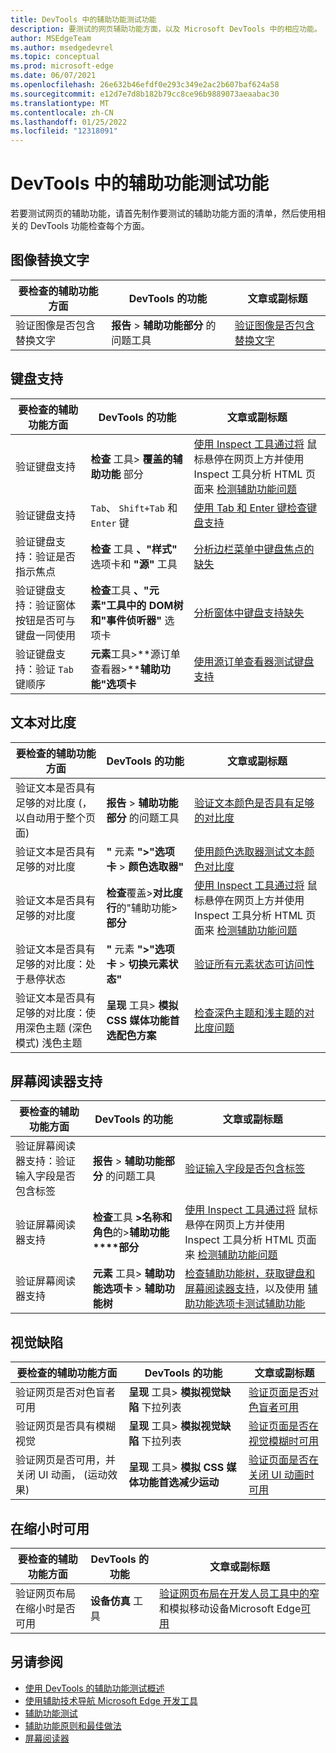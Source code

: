 ```yaml
---
title: DevTools 中的辅助功能测试功能
description: 要测试的网页辅助功能方面，以及 Microsoft DevTools 中的相应功能。
author: MSEdgeTeam
ms.author: msedgedevrel
ms.topic: conceptual
ms.prod: microsoft-edge
ms.date: 06/07/2021
ms.openlocfilehash: 26e632b46efdf0e293c349e2ac2b607baf624a58
ms.sourcegitcommit: e12d7e7d8b182b79cc8ce96b9889073aeaabac30
ms.translationtype: MT
ms.contentlocale: zh-CN
ms.lasthandoff: 01/25/2022
ms.locfileid: "12318091"
---
```

# <a name="accessibility-testing-features-in-devtools"></a>DevTools 中的辅助功能测试功能

若要测试网页的辅助功能，请首先制作要测试的辅助功能方面的清单，然后使用相关的 DevTools 功能检查每个方面。


<!-- ====================================================================== -->
## <a name="alt-text-for-images"></a>图像替换文字

| 要检查的辅助功能方面 | DevTools 的功能 | 文章或副标题 |
|---|---|---|
| 验证图像是否包含替换文字 | **报告** > **辅助功能部分** 的问题工具 | [验证图像是否包含替换文字](test-issues-tool.md#verify-that-images-have-alt-text) |


<!-- ====================================================================== -->
## <a name="keyboard-support"></a>键盘支持

| 要检查的辅助功能方面 | DevTools 的功能 | 文章或副标题 |
|---|---|---|
| 验证键盘支持 | **检查** 工具> **覆盖的辅助功能** 部分 | [使用 Inspect 工具通过将](test-inspect-tool.md) 鼠标悬停在网页上方并使用 Inspect 工具分析 HTML 页面来 [检测辅助功能问题](../css/inspect.md) |
| 验证键盘支持 | `Tab`、 `Shift+Tab` 和 `Enter` 键 | [使用 Tab 和 Enter 键检查键盘支持](test-tab-enter-keys.md) |
| 验证键盘支持：验证是否指示焦点 | **检查** 工具 **、"样式"** 选项卡和 **"源"** 工具 | [分析边栏菜单中键盘焦点的缺失](test-analyze-no-focus-indicator.md) |
| 验证键盘支持：验证窗体按钮是否可与键盘一同使用 | **检查**工具 **、"元素"工具中的 DOM****树和****"事件侦听器"** 选项卡 | [分析窗体中键盘支持缺失](test-analyze-no-keyboard-support.md) |
| 验证键盘支持：验证 `Tab` 键顺序 | **元素**工具>**源订单查看器>****辅助功能"选项卡** | [使用源订单查看器测试键盘支持](test-tab-key-source-order-viewer.md) |


<!-- ====================================================================== -->
## <a name="text-contrast"></a>文本对比度

| 要检查的辅助功能方面 | DevTools 的功能 | 文章或副标题 |
|---|---|---|
| 验证文本是否具有足够的对比度 (，以自动用于整个页面)  | **报告** > **辅助功能部分** 的问题工具 | [验证文本颜色是否具有足够的对比度](test-issues-tool.md#verify-that-text-colors-have-enough-contrast) |
| 验证文本是否具有足够的对比度 | **"** 元素 **">"选项卡** > **颜色选取器"** | [使用颜色选取器测试文本颜色对比度](color-picker.md) |
| 验证文本是否具有足够的对比度 | **检查**覆盖>**对比度行**的"辅助功能>**部分** | [使用 Inspect 工具通过将](test-inspect-tool.md) 鼠标悬停在网页上方并使用 Inspect 工具分析 HTML 页面来 [检测辅助功能问题](../css/inspect.md) |
| 验证文本是否具有足够的对比度：处于悬停状态 | **"** 元素 **">"选项卡** > **切换元素状态"** | [验证所有元素状态可访问性](test-inspect-states.md) |
| 验证文本是否具有足够的对比度：使用深色主题 (深色模式) 浅色主题 | **呈现** 工具> **模拟 CSS 媒体功能首选配色方案** | [检查深色主题和浅主题的对比度问题](test-dark-mode.md) |


<!-- ====================================================================== -->
## <a name="screen-reader-support"></a>屏幕阅读器支持

| 要检查的辅助功能方面 | DevTools 的功能 | 文章或副标题 |
|---|---|---|
| 验证屏幕阅读器支持：验证输入字段是否包含标签 | **报告** > **辅助功能部分** 的问题工具 | [验证输入字段是否包含标签](test-issues-tool.md#verify-that-input-fields-have-labels) |
| 验证屏幕阅读器支持 | **检查**工具 **>名称和角色**的>**辅助功能****部分** | [使用 Inspect 工具通过将](test-inspect-tool.md) 鼠标悬停在网页上方并使用 Inspect 工具分析 HTML 页面来 [检测辅助功能问题](../css/inspect.md) |
| 验证屏幕阅读器支持 | **元素** 工具> **辅助功能选项卡** > **辅助功能树** | [检查辅助功能树，获取键盘和屏幕阅读器支持](test-accessibility-tree.md)，以及使用 [辅助功能选项卡测试辅助功能](accessibility-tab.md) |


<!-- ====================================================================== -->
## <a name="vision-deficiencies"></a>视觉缺陷

| 要检查的辅助功能方面 | DevTools 的功能 | 文章或副标题 |
|---|---|---|
| 验证网页是否对色盲者可用 | **呈现** 工具> **模拟视觉缺陷** 下拉列表 | [验证页面是否对色盲者可用](test-color-blindness.md) |
| 验证网页是否具有模糊视觉 | **呈现** 工具> **模拟视觉缺陷** 下拉列表 | [验证页面是否在视觉模糊时可用](test-blurred-vision.md) |
| 验证网页是否可用，并关闭 UI 动画， (运动效果)  | **呈现** 工具> **模拟 CSS 媒体功能首选减少运动** | [验证页面是否在关闭 UI 动画时可用](test-reduced-ui-motion.md) |


<!-- ====================================================================== -->
## <a name="usable-when-narrow"></a>在缩小时可用

| 要检查的辅助功能方面 | DevTools 的功能 | 文章或副标题 |
|---|---|---|
| 验证网页布局在缩小时是否可用 | **设备仿真** 工具 | [验证网页布局在开发人员工具中的窄](accessibility-testing-in-devtools.md#verify-that-the-webpage-layout-is-usable-when-narrow)和模拟移动设备Microsoft Edge[可用](../device-mode/index.md) |


<!-- ====================================================================== -->
## <a name="see-also"></a>另请参阅

*  [使用 DevTools 的辅助功能测试概述](accessibility-testing-in-devtools.md)
*  [使用辅助技术导航 Microsoft Edge 开发工具](navigation.md)
*  [辅助功能测试](../../accessibility/test.md)
*  [辅助功能原则和最佳做法](https://developer.mozilla.org/docs/Web/Accessibility)
*  [屏幕阅读器](https://developer.mozilla.org/docs/Glossary/Screen_reader)
